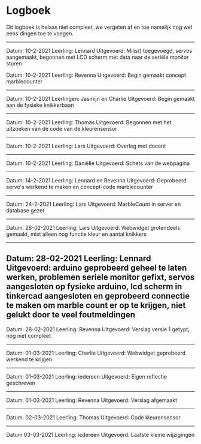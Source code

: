 # Logboek

Dit logboek is helaas niet compleet, we vergeten af en toe namelijk nog wel eens dingen toe te voegen.

---

Datum: 10-2-2021
Leerling: Lennard
Uitgevoerd: Milis() toegevoegd, servos aangemaakt, begonnen met LCD scherm met data naar de seriële monitor sturen


Datum: 10-2-2021
Leerling: Revenna 
Uitgevoerd: Begin gemaakt concept marblecounter

---

Datum: 10-2-2021
Leerlingen: Jasmijn en Charlie
Uitgevoerd: Begin gemaakt aan de fysieke knikkerbaan

---

Datum: 10-2-2021
Leerling: Thomas
Uitgevoerd: Begonnen met het uitzoeken van de code van de kleurensensor

---

Datum: 10-2-2021
Leerling: Lars 
Uitgevoerd: Overleg met docent

---

Datum: 10-2-2021
Leerling: Daniëlle 
Uitgevoerd: Schets van de webpagina

---

Datum: 14-2-2021
Leerling: Lennard en Revenna
Uitgevoerd: Geprobeerd servo's werkend te maken en concept-code marblecounter 

---

Datum: 24-2-2021
Leerling: Lars
Uitgevoerd: MarbleCount in server en database gezet

---

Datum: 28-02-2021
Leerling: Lars
Uitgevoerd: Webwidget grotendeels gemaakt, mist alleen nog functie kleur en aantal knikkers

---
Datum: 28-02-2021
Leerling: Lennard
Uitgevoerd: arduino geprobeerd geheel te laten werken, problemen seriele monitor gefixt, servos aangesloten op fysieke arduino, lcd scherm in tinkercad aangesloten en geprobeerd connectie te maken om marble count er op te krijgen, niet gelukt door te veel foutmeldingen
---

Datum: 28-02-2021
Leerling: Revenna
Uitgevoerd: Verslag versie 1 getypt, nog niet compleet

---

Datum: 01-03-2021
Leerling: Charlie
Uitgevoerd: Webwidget geprobeerd werkend te krijgen

---

Datum: 01-03-2021
Leerling: iedereen
Uitgevoerd: Eigen reflectie geschreven

---

Datum: 01-03-2021
Leerling: Revenna
Uitgevoerd: Verslag afgemaakt 

--- 

Datum: 02-03-2021
Leerling: Thomas
Uitgevoerd: Code kleurensensor 

---
Datum 03-03-2021
Leerling: iedereen 
Uitgevoerd: Laatste kleine wijzigingen
